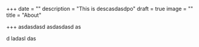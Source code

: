 +++
date = ""
description = "This is descasdasdpo"
draft = true
image = ""
title = "About"

+++
asdasdasd asdasdasd as

d ladasl das